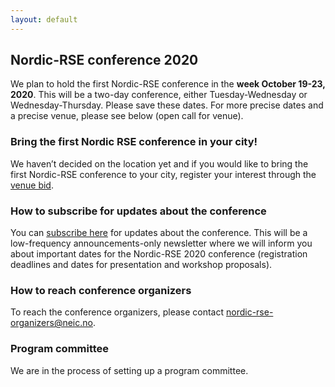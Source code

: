 ```yaml
---
layout: default
---
```


## Nordic-RSE conference 2020

We plan to hold the first Nordic-RSE conference in the **week October 19-23, 2020**.
This will be a two-day conference, either Tuesday-Wednesday or Wednesday-Thursday.
Please save these dates. For more precise dates and a precise venue, please see below
(open call for venue).


### Bring the first Nordic RSE conference in your city!

We haven’t decided on the location yet and if you would like to bring the first
Nordic-RSE conference to your city, register your interest through the
[venue bid](https://indico.neic.no/event/119/surveys/28).


### How to subscribe for updates about the conference

You can [subscribe here](https://neic.no/mailman/listinfo/nordic-rse-announcements) for updates about the conference.
This will be a low-frequency announcements-only newsletter where we will inform
you about important dates for the Nordic-RSE 2020 conference (registration
deadlines and dates for presentation and workshop proposals).


### How to reach conference organizers

To reach the conference organizers, please contact
[nordic-rse-organizers@neic.no](nordic-rse-organizers@neic.no).


### Program committee

We are in the process of setting up a program committee.
